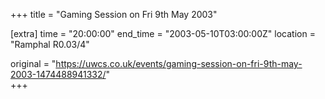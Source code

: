 +++
title = "Gaming Session on Fri 9th May 2003"

[extra]
time = "20:00:00"
end_time = "2003-05-10T03:00:00Z"
location = "Ramphal R0.03/4"

original = "https://uwcs.co.uk/events/gaming-session-on-fri-9th-may-2003-1474488941332/"    
+++



